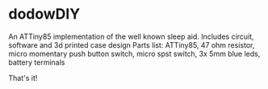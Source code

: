 # dodowDIY
An ATTiny85 implementation of the well known sleep aid. Includes circuit, software and 3d printed case design
Parts list:
ATTiny85,
47 ohm resistor,
micro momentary push button switch,
micro spst switch,
3x 5mm blue leds, 
battery terminals

That's it!
